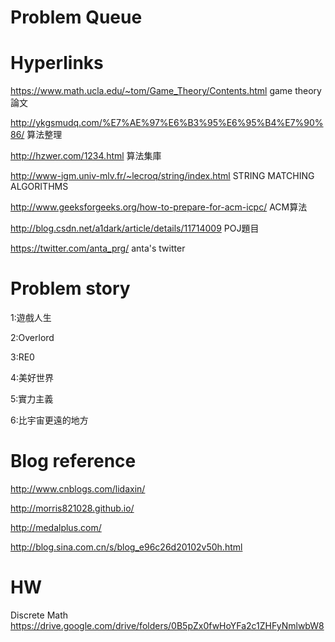 # Problem Queue
# Hyperlinks
https://www.math.ucla.edu/~tom/Game_Theory/Contents.html game theory 論文

http://ykgsmudq.com/%E7%AE%97%E6%B3%95%E6%95%B4%E7%90%86/ 算法整理

http://hzwer.com/1234.html 算法集庫

http://www-igm.univ-mlv.fr/~lecroq/string/index.html STRING MATCHING ALGORITHMS

http://www.geeksforgeeks.org/how-to-prepare-for-acm-icpc/ ACM算法

http://blog.csdn.net/a1dark/article/details/11714009 POJ題目

https://twitter.com/anta_prg/ anta's twitter
# Problem story
1:遊戲人生

2:Overlord

3:RE0

4:美好世界

5:實力主義

6:比宇宙更遠的地方
# Blog reference
http://www.cnblogs.com/lidaxin/

http://morris821028.github.io/

http://medalplus.com/

http://blog.sina.com.cn/s/blog_e96c26d20102v50h.html
# HW
Discrete Math
https://drive.google.com/drive/folders/0B5pZx0fwHoYFa2c1ZHFyNmlwbW8

